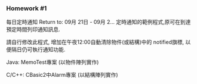 ### Homework #1
每日定時通知
Return to: 09月 21日 - 09月 2...
定時通知的範例程式,原可在到達預定時間列印通知訊息.

請自行修改此程式, 增加在午夜12:00自動清除物件(或結構)中的 notified旗標, 以便隔日仍可執行通知功能.

Java: MemoTest專案 (以物件陣列實作)

C/C++:  CBasic2中Alarm專案 (以結構陣列實作)
